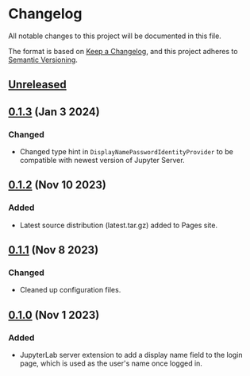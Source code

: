 # Changelog

All notable changes to this project will be documented in this file.

The format is based on [Keep a Changelog](https://keepachangelog.com/en/1.1.0/), and this
project adheres to [Semantic Versioning](https://semver.org/spec/v2.0.0.html).

## [Unreleased]

## [0.1.3] (Jan 3 2024)

### Changed

- Changed type hint in `DisplayNamePasswordIdentityProvider` to be compatible with newest
  version of Jupyter Server.

## [0.1.2] (Nov 10 2023)

### Added

- Latest source distribution (latest.tar.gz) added to Pages site.

## [0.1.1] (Nov 8 2023)

### Changed

- Cleaned up configuration files.

## [0.1.0] (Nov 1 2023)

### Added

- JupyterLab server extension to add a display name field to the login page, which is used
  as the user's name once logged in.

[unreleased]: https://github.com/PainterQubits/jupyterlab-display-name/compare/v0.1.3...main
[0.1.3]: https://github.com/PainterQubits/jupyterlab-display-name/releases/tag/v0.1.3
[0.1.2]: https://github.com/PainterQubits/jupyterlab-display-name/releases/tag/v0.1.2
[0.1.1]: https://github.com/PainterQubits/jupyterlab-display-name/releases/tag/v0.1.1
[0.1.0]: https://github.com/PainterQubits/jupyterlab-display-name/releases/tag/v0.1.0
